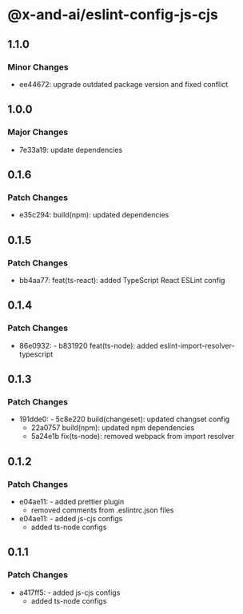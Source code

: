 # @x-and-ai/eslint-config-js-cjs

## 1.1.0

### Minor Changes

- ee44672: upgrade outdated package version and fixed conflict

## 1.0.0

### Major Changes

- 7e33a19: update dependencies

## 0.1.6

### Patch Changes

- e35c294: build(npm): updated dependencies

## 0.1.5

### Patch Changes

- bb4aa77: feat(ts-react): added TypeScript React ESLint config

## 0.1.4

### Patch Changes

- 86e0932: - b831920 feat(ts-node): added eslint-import-resolver-typescript

## 0.1.3

### Patch Changes

- 191dde0: - 5c8e220 build(changeset): updated changset config
  - 22a0757 build(npm): updated npm dependencies
  - 5a24e1b fix(ts-node): removed webpack from import resolver

## 0.1.2

### Patch Changes

- e04ae11: - added prettier plugin
  - removed comments from .eslintrc.json files
- e04ae11: - added js-cjs configs
  - added ts-node configs

## 0.1.1

### Patch Changes

- a417ff5: - added js-cjs configs
  - added ts-node configs
